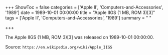 +++
ShowToc = false
categories = ['Apple II', 'Computers-and-Accessories', '1989']
date = 1989-10-01 00:00:00
title = "Apple IIGS (1 MB, ROM 3)[3]"
tags = ['Apple II', 'Computers-and-Accessories', '1989']
summary = " "

+++

The Apple IIGS (1 MB, ROM 3)[3] was released on 1989-10-01 00:00:00.

Source: `https://en.wikipedia.org/wiki/Apple_IIGS`


